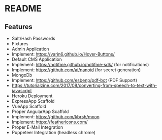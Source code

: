 
# README #

## Features #

* Salt/Hash Passwords
* Fixtures
* Admin Application
* Implement: https://varin6.github.io/Hover-Buttons/
* Default CMS Application
* Implement: https://notifme.github.io/notifme-sdk/ (for notifications)
* Implement: https://github.com/ai/nanoid (for secret generation)
* MongoDb
* Implement: https://github.com/esbenp/pdf-bot (PDF Support)
* https://tutorialzine.com/2017/08/converting-from-speech-to-text-with-javascript
* Heroku Deployment
* ExpressApp Scaffold
* VueApp Scaffold
* Proper AngularApp Scaffold
* Implement: https://github.com/kbrsh/moon
* Implement: https://feathericons.com/
* Proper E-Mail Integration
* Puppeteer Integration (headless chrome)
